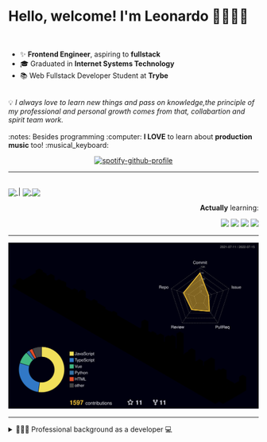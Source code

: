# Hello, welcome! I'm Leonardo 🌈👨🏽‍💻
<p align="right">
<img src="https://upload.wikimedia.org/wikipedia/en/thumb/0/05/Flag_of_Brazil.svg/1200px-Flag_of_Brazil.svg.png" width=20 height=15 / >
<img src="https://upload.wikimedia.org/wikipedia/commons/2/2b/Bandeira_do_estado_de_S%C3%A3o_Paulo.svg" width=20 height=15 / >
</p>

- ✨ <b>Frontend Engineer</b>, aspiring to <b>fullstack</b>
- 🎓 Graduated in <b>Internet Systems Technology</b>
- 📚 Web Fullstack Developer Student at <b>Trybe</b>
<br>
💡 <i>I always love to learn new things and pass on knowledge,the principle of my professional and personal growth comes from that, collabartion and spirit team work.</i>
<br><br>
:notes: Besides programming :computer:
<b>I LOVE</b> to learn about <b>production music</b> too! :musical_keyboard:

<div align=center>
    
 [![spotify-github-profile](https://spotify-github-profile.vercel.app/api/view?uid=lcds90&cover_image=true&theme=novatorem&bar_color=ac61d2&bar_color_cover=false)](https://spotify-github-profile.vercel.app/api/view?uid=lcds90&redirect=true)
    
</div>

* * *

<br />
    
<div align="left">

<a href="https://lcds.vercel.app/">
   <img align="center" src="https://img.shields.io/badge/Access-Portfolio-purple"/>
</a> |
<a href="https://www.linkedin.com/in/lcds90/">
  <img align="center" src="https://img.shields.io/static/v1?logo=linkedin&label=linkedin&message=lcds90&color=blue&style=for-the-badge"/>
</a>
<a href="mailto:lcds90@gmail.com">
  <img align="center" src="https://img.shields.io/static/v1?&logo=gmail&label=Send&message=Email&color=red&style=for-the-badge" />
</a>   
 
</div>

<div align="right"> 
       
**Actually** learning:
 
<img src="https://badges.aleen42.com/src/vue.svg">
<img src="https://badges.aleen42.com/src/typescript.svg">
<img src="https://badges.aleen42.com/src/node.svg">
<img src="https://badges.aleen42.com/src/jest_1.svg">
</div>

* * *

![](./profile-3d-contrib/profile-night-rainbow.svg)


* * *
       
<details>
       
<summary>👨🏽‍💻 Professional background as a developer 💻</summary>
    
  <div align="justify">


<div align="center">
<a href="https://wakatime.com/@lcds90">
  <img align="center" src="https://github-readme-stats.vercel.app/api/top-langs/?username=lcds90&langs_count=10&theme=gruvbox&layout=compact&include_all_commits=true" width="400px"/>
</a>
<a href="https://wakatime.com/@lcds90">
  <img align="center" width="400px" src="https://github-readme-stats.vercel.app/api/wakatime?username=lcds90&theme=gruvbox&layout=compact"/>
</a>
</div>

<br/>

<div align="center">
    
<a href="https://wakatime.com/@lcds90">
  <img align="center" width="400px" src="https://github-readme-stats.vercel.app/api?username=lcds90&count_private=true&theme=gruvbox"/>
</a>
<!-- <img align="center" width="300px" src="https://github-profile-trophy.vercel.app/?username=lcds90&row=2&column=3&theme=gruvbox"/> -->

<img align="center" width="400px" src="https://github-readme-streak-stats.herokuapp.com/?user=lcds90&theme=dark"/>

</div>

<br />
              
<!--START_SECTION:waka-->
![Code Time](http://img.shields.io/badge/Code%20Time-1%2C758%20hrs%2055%20mins-blue)

![Profile Views](http://img.shields.io/badge/Profile%20Views-6-blue)

![Lines of code](https://img.shields.io/badge/From%20Hello%20World%20I%27ve%20Written-1%20Million%20lines%20of%20code-blue)

**🐱 My GitHub Data** 

> 🏆 985 Contributions in the Year 2022
 > 
> 📦 654.6 kB Used in GitHub's Storage 
 > 
> 🚫 Not Opted to Hire
 > 
> 📜 77 Public Repositories 
 > 
> 🔑 62 Private Repositories  
 > 
**I'm a Night 🦉** 

```text
🌞 Morning    166 commits    ███░░░░░░░░░░░░░░░░░░░░░░   15.08% 
🌆 Daytime    302 commits    ██████░░░░░░░░░░░░░░░░░░░   27.43% 
🌃 Evening    414 commits    █████████░░░░░░░░░░░░░░░░   37.6% 
🌙 Night      219 commits    █████░░░░░░░░░░░░░░░░░░░░   19.89%

```
📅 **I'm Most Productive on Sunday** 

```text
Monday       146 commits    ███░░░░░░░░░░░░░░░░░░░░░░   13.26% 
Tuesday      154 commits    ███░░░░░░░░░░░░░░░░░░░░░░   13.99% 
Wednesday    90 commits     ██░░░░░░░░░░░░░░░░░░░░░░░   8.17% 
Thursday     122 commits    ██░░░░░░░░░░░░░░░░░░░░░░░   11.08% 
Friday       107 commits    ██░░░░░░░░░░░░░░░░░░░░░░░   9.72% 
Saturday     197 commits    ████░░░░░░░░░░░░░░░░░░░░░   17.89% 
Sunday       285 commits    ██████░░░░░░░░░░░░░░░░░░░   25.89%

```


📊 **This Week I Spent My Time On** 

```text
⌚︎ Time Zone: America/Sao_Paulo

💬 Programming Languages: 
Vue.js                   5 hrs 7 mins        ████████░░░░░░░░░░░░░░░░░   34.57% 
Python                   4 hrs 56 mins       ████████░░░░░░░░░░░░░░░░░   33.36% 
JavaScript               1 hr 22 mins        ██░░░░░░░░░░░░░░░░░░░░░░░   9.3% 
TypeScript               1 hr 21 mins        ██░░░░░░░░░░░░░░░░░░░░░░░   9.18% 
JSON                     58 mins             █░░░░░░░░░░░░░░░░░░░░░░░░   6.52%

🔥 Editors: 
VS Code                  14 hrs 49 mins      █████████████████████████   100.0%

💻 Operating System: 
Linux                    14 hrs 49 mins      █████████████████████████   100.0%

```

**I Mostly Code in JavaScript** 

```text
JavaScript               46 repos            ████████████░░░░░░░░░░░░░   50.0% 
TypeScript               23 repos            ██████░░░░░░░░░░░░░░░░░░░   25.0% 
Vue                      9 repos             ██░░░░░░░░░░░░░░░░░░░░░░░   9.78% 
HTML                     6 repos             █░░░░░░░░░░░░░░░░░░░░░░░░   6.52% 
C#                       3 repos             ░░░░░░░░░░░░░░░░░░░░░░░░░   3.26%

```


**Timeline**

![Chart not found](https://raw.githubusercontent.com/lcds90/lcds90/main/charts/bar_graph.png) 


 Last Updated on 15/07/2022 18:58:21 UTC
<!--END_SECTION:waka-->
              
              
   </div>
</details>
